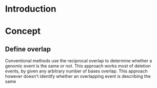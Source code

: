 # Introduction

# Concept

## Define overlap

Conventional methods use the reciprocal overlap to determine whether a genomic event is the same or not.
This approach works most of deletion events, by given any arbitrary number of bases overlap. This approach however doesn't identify 
whether an overlapping event is describing the same 
